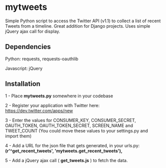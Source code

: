 mytweets
========

Simple Python script to access the Twitter API (v1.1) to collect a list of recent Tweets from a timeline.  Great addition for Django projects.  Uses simple jQuery ajax call for display. 


Dependencies
-------------
Python: requests, requests-oauthlib

Javascript: jQuery

Installation
---------------

1 - Place **mytweets.py** somewhere in your codebase

2 - Register your application with Twitter here: https://dev.twitter.com/apps/new

3 - Enter the values for CONSUMER_KEY, CONSUMER_SECRET, OAUTH_TOKEN, OAUTH_TOKEN_SECRET, SCREEN_NAME and TWEET_COUNT (You could move these values to your settings.py and import them)

4 - Add a URL for the json file that gets generated, in your urls.py:  **(r'^get_recent_tweets', 'mytweets.get_recent_tweets'),**

5 - Add a jQuery ajax call ( **get_tweets.js** ) to fetch the data.


